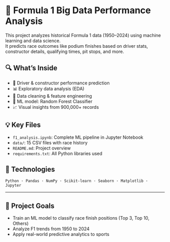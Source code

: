 # 🏁 Formula 1 Big Data Performance Analysis

This project analyzes historical Formula 1 data (1950–2024) using machine learning and data science.  
It predicts race outcomes like podium finishes based on driver stats, constructor details, qualifying times, pit stops, and more.

## 🔍 What’s Inside
- 🧠 Driver & constructor performance prediction
- 📊 Exploratory data analysis (EDA)
- 🧹 Data cleaning & feature engineering
- 🌲 ML model: Random Forest Classifier
- 📈 Visual insights from 900,000+ records

## 💡 Key Files
- `f1_analysis.ipynb`: Complete ML pipeline in Jupyter Notebook
- `data/`: 15 CSV files with race history
- `README.md`: Project overview
- `requirements.txt`: All Python libraries used

## 🔧 Technologies
`Python · Pandas · NumPy · Scikit-learn · Seaborn · Matplotlib · Jupyter`

---

## 📌 Project Goals
- Train an ML model to classify race finish positions (Top 3, Top 10, Others)
- Analyze F1 trends from 1950 to 2024
- Apply real-world predictive analytics to sports

